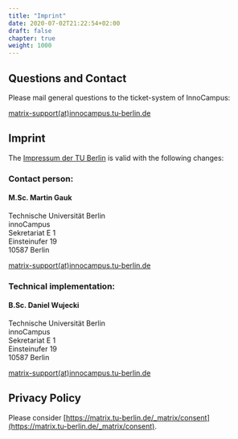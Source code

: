 ```yaml
---
title: "Imprint"
date: 2020-07-02T21:22:54+02:00
draft: false
chapter: true
weight: 1000
---
```

## Questions and Contact

Please mail general questions to the ticket-system of InnoCampus:

<a href="mailto:matrix-support@innocampus.tu-berlin.de">matrix-support(at)innocampus.tu-berlin.de</a>

## Imprint

The [Impressum der TU Berlin](https://www.tu.berlin/footer/impressum/) is valid with the following changes:

### Contact person:

#### M.Sc. Martin Gauk

Technische Universität Berlin<br/>
innoCampus<br/>
Sekretariat E 1<br/>
Einsteinufer 19<br/>
10587 Berlin

<a href="mailto:matrix-support@innocampus.tu-berlin.de">matrix-support(at)innocampus.tu-berlin.de</a>

### Technical implementation:

#### B.Sc. Daniel Wujecki

Technische Universität Berlin<br/>
innoCampus<br/>
Sekretariat E 1<br/>
Einsteinufer 19<br/>
10587 Berlin

<a href="mailto:matrix-support@innocampus.tu-berlin.de">matrix-support(at)innocampus.tu-berlin.de</a>

## Privacy Policy

Please consider [https://matrix.tu-berlin.de/_matrix/consent](https://matrix.tu-berlin.de/_matrix/consent).
